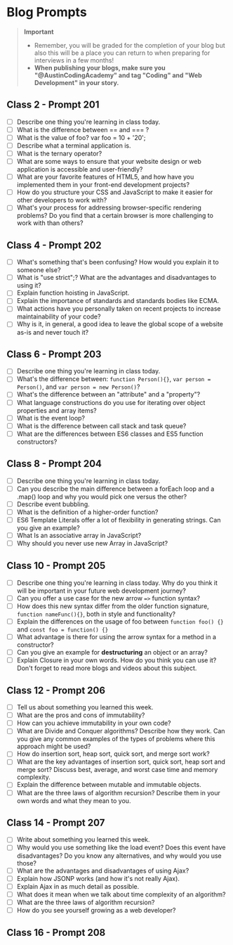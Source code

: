 # Blog Prompts

  > **Important**
  > - Remember, you will be graded for the completion of your blog but also this will be a place you can return to when preparing for interviews in a few months!
  > - **When publishing your blogs, make sure you "@AustinCodingAcademy" and tag "Coding" and "Web Development" in your story.**

## Class 2 - Prompt 201

- [ ] Describe one thing you're learning in class today.
- [ ] What is the difference between == and === ?
- [ ] What is the value of foo? var foo = 10 + '20';
- [ ] Describe what a terminal application is.
- [ ] What is the ternary operator?
- [ ] What are some ways to ensure that your website design or web application is accessible and user-friendly?
- [ ] What are your favorite features of HTML5, and how have you implemented them in your front-end development projects?
- [ ] How do you structure your CSS and JavaScript to make it easier for other developers to work with?
- [ ] What's your process for addressing browser-specific rendering problems? Do you find that a certain browser is more challenging to work with than others?

## Class 4 - Prompt 202

- [ ] What's something that's been confusing? How would you explain it to someone else?
- [ ] What is "use strict";? What are the advantages and disadvantages to using it?
- [ ] Explain function hoisting in JavaScript.
- [ ] Explain the importance of standards and standards bodies like ECMA.
- [ ] What actions have you personally taken on recent projects to increase maintainability of your code?
- [ ] Why is it, in general, a good idea to leave the global scope of a website as-is and never touch it?

## Class 6 - Prompt 203

- [ ] Describe one thing you're learning in class today.
- [ ] What's the difference between: `function Person(){}`, `var person = Person()`, and `var person = new Person()`?
- [ ] What's the difference between an "attribute" and a "property"?
- [ ] What language constructions do you use for iterating over object properties and array items?
- [ ] What is the event loop?
- [ ] What is the difference between call stack and task queue?
- [ ] What are the differences between ES6 classes and ES5 function constructors?

## Class 8 - Prompt 204

- [ ] Describe one thing you're learning in class today.
- [ ] Can you describe the main difference between a forEach loop and a .map() loop and why you would pick one versus the other?
- [ ] Describe event bubbling.
- [ ] What is the definition of a higher-order function?
- [ ] ES6 Template Literals offer a lot of flexibility in generating strings. Can you give an example?
- [ ] What Is an associative array in JavaScript?
- [ ] Why should you never use new Array in JavaScript?

## Class 10 - Prompt 205

- [ ] Describe one thing you're learning in class today. Why do you think it will be important in your future web development journey?
- [ ] Can you offer a use case for the new arrow `=>` function syntax?
- [ ] How does this new syntax differ from the older function signature, `function nameFunc(){}`, both in style and functionality?
- [ ] Explain the differences on the usage of foo between `function foo() {}` and `const foo = function() {}`
- [ ] What advantage is there for using the arrow syntax for a method in a constructor?
- [ ] Can you give an example for **destructuring** an object or an array?
- [ ] Explain Closure in your own words. How do you think you can use it? Don't forget to read more blogs and videos about this subject.

## Class 12 - Prompt 206

- [ ] Tell us about something you learned this week.
- [ ] What are the pros and cons of immutability?
- [ ] How can you achieve immutability in your own code?
- [ ] What are Divide and Conquer algorithms? Describe how they work. Can you give any common examples of the types of problems where this approach might be used?
- [ ] How do insertion sort, heap sort, quick sort, and merge sort work?
- [ ] What are the key advantages of insertion sort, quick sort, heap sort and merge sort? Discuss best, average, and worst case time and memory complexity.
- [ ] Explain the difference between mutable and immutable objects.
- [ ] What are the three laws of algorithm recursion? Describe them in your own words and what they mean to you.

## Class 14 - Prompt 207

- [ ] Write about something you learned this week.
- [ ] Why would you use something like the load event? Does this event have disadvantages? Do you know any alternatives, and why would you use those?
- [ ] What are the advantages and disadvantages of using Ajax?
- [ ] Explain how JSONP works (and how it's not really Ajax).
- [ ] Explain Ajax in as much detail as possible.
- [ ] What does it mean when we talk about time complexity of an algorithm?
- [ ] What are the three laws of algorithm recursion?
- [ ] How do you see yourself growing as a web developer?

## Class 16 - Prompt 208
